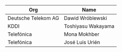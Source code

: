 | Org                    | Name                                                |
| -----------------------| ----------------------------------------------------|
| Deutsche Telekom AG | Dawid Wróblewski |
| KDDI | Toshiyasu Wakayama |
| Telefónica | Mona Mokhber |
| Telefónica | José Luis Urién |
